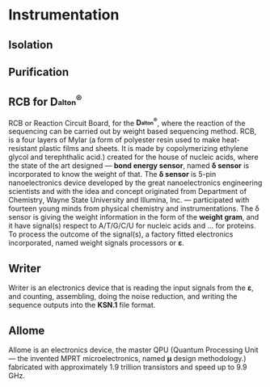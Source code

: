 # Instrumentation


## Isolation

## Purification

## RCB for D<sub><sup>alton</sup></sub><sup>®</sup>
RCB or Reaction Circuit Board, for the <b>D<sub><sup>alton</sup></sub><sup>®</sup></b>, where the reaction of the sequencing can be carried out by weight based sequencing method. RCB, is a four layers of Mylar (a form of polyester resin used to make heat-resistant plastic films and sheets. It is made by copolymerizing ethylene glycol and terephthalic acid.) created for the house of nucleic acids, where the state of the art designed — <b>bond energy sensor</b>, named <b>δ sensor</b> is incorporated to know the weight of that. The <b>δ sensor</b> is 5-pin nanoelectronics device developed by the great nanoelectronics engineering scientists and with the idea and concept originated from Department of Chemistry, Wayne State University and Illumina, Inc. — participated with fourteen young minds from physical chemistry and instrumentations. The δ sensor is giving the weight information in the form of the <b>weight gram</b>, and it have signal(s) respect to A/T/G/C/U for nucleic acids and ... for proteins. To process the outcome of the signal(s), a factory fitted electronics incorporated, named weight signals processors or <b>ε</b>.

## Writer
Writer is an electronics device that is reading the input signals from the <b>ε</b>, and counting, assembling, doing the noise reduction, and writing the sequence outputs into the <b>KSN.1</b> file format.

## Allome
Allome is an electronics device, the master QPU (Quantum Processing Unit — the invented MPRT microelectronics, named <b>μ</b> design methodology.) fabricated with approximately 1.9 trillion transistors and speed up to 9.9 GHz.
